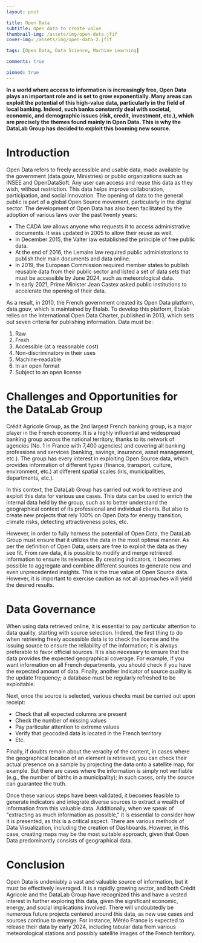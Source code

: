 ```yaml
---
layout: post

title: Open Data
subtitle: Open data to create value
thumbnail-img: /assets/img/open-data.jfif
cover-img: /assets/img/open-data-2.jfif

tags: [Open Data, Data Science, Machine Learning]

comments: true

pinned: true
---
```


**In a world where access to information is increasingly free, Open Data plays an important role and is set to grow exponentially. Many areas can exploit the potential of this high-value data, particularly in the field of local banking. Indeed, such banks constantly deal with societal, economic, and demographic issues (risk, credit, investment, etc.), which are precisely the themes found mainly in Open Data. This is why the DataLab Group has decided to exploit this booming new source.**

# Introduction

Open Data refers to freely accessible and usable data, made available by the government (data.gouv, Ministries) or public organizations such as INSEE and OpenDataSoft. Any user can access and reuse this data as they wish, without restriction. This data helps improve collaboration, participation, and social innovation. The opening of data to the general public is part of a global Open Source movement, particularly in the digital sector. The development of Open Data has also been facilitated by the adoption of various laws over the past twenty years:

* The CADA law allows anyone who requests it to access administrative documents. It was updated in 2005 to allow their reuse as well.
* In December 2015, the Valter law established the principle of free public data.
* At the end of 2016, the Lemaire law required public administrations to publish their main documents and data online.
* In 2019, the European Commission required member states to publish reusable data from their public sector and listed a set of data sets that must be accessible by June 2024, such as meteorological data.
* In early 2021, Prime Minister Jean Castex asked public institutions to accelerate the opening of their data.

As a result, in 2010, the French government created its Open Data platform, data.gouv, which is maintained by Etalab. To develop this platform, Etalab relies on the International Open Data Charter, published in 2013, which sets out seven criteria for publishing information. Data must be:
1. Raw
2. Fresh
3. Accessible (at a reasonable cost)
4. Non-discriminatory in their uses
5. Machine-readable
6. In an open format
7. Subject to an open license

# Challenges and Opportunities for the DataLab Group

Crédit Agricole Group, as the 2nd largest French banking group, is a major player in the French economy. It is a highly influential and widespread banking group across the national territory, thanks to its network of agencies (No. 1 in France with 7,400 agencies) and covering all banking professions and services (banking, savings, insurance, asset management, etc.). The group has every interest in exploiting Open Source data, which provides information of different types (finance, transport, culture, environment, etc.) at different spatial scales (iris, municipalities, departments, etc.).

In this context, the DataLab Group has carried out work to retrieve and exploit this data for various use cases. This data can be used to enrich the internal data held by the group, such as to better understand the geographical context of its professional and individual clients. But also to create new projects that rely 100% on Open Data for energy transition, climate risks, detecting attractiveness poles, etc.

However, in order to fully harness the potential of Open Data, the DataLab Group must ensure that it utilizes the data in the most optimal manner. As per the definition of Open Data, users are free to exploit the data as they see fit. From raw data, it is possible to modify and merge retrieved information to ensure its relevance. By creating indicators, it becomes possible to aggregate and combine different sources to generate new and even unprecedented insights. This is the true value of Open Source data. However, it is important to exercise caution as not all approaches will yield the desired results.

# Data Governance

When using data retrieved online, it is essential to pay particular attention to data quality, starting with source selection. Indeed, the first thing to do when retrieving freely accessible data is to check the license and the issuing source to ensure the reliability of the information; it is always preferable to favor official sources. It is also necessary to ensure that the data provides the expected geographical coverage. For example, if you want information on all French departments, you should check if you have the expected amount of data. Finally, another indicator of source quality is the update frequency; a database must be regularly refreshed to be exploitable.

Next, once the source is selected, various checks must be carried out upon receipt:

* Check that all expected columns are present
* Check the number of missing values
* Pay particular attention to extreme values
* Verify that geocoded data is located in the French territory
* Etc.

Finally, if doubts remain about the veracity of the content, in cases where the geographical location of an element is retrieved, you can check their actual presence on a sample by projecting the data onto a satellite map, for example. But there are cases where the information is simply not verifiable (e.g., the number of births in a municipality); in such cases, only the source can guarantee the truth.

Once these various steps have been validated, it becomes feasible to generate indicators and integrate diverse sources to extract a wealth of information from this valuable data. Additionally, when we speak of "extracting as much information as possible," it is essential to consider how it is presented, as this is a critical aspect. There are various methods of Data Visualization, including the creation of Dashboards. However, in this case, creating maps may be the most suitable approach, given that Open Data predominantly consists of geographical data.

# Conclusion

Open Data is undeniably a vast and valuable source of information, but it must be effectively leveraged. It is a rapidly growing sector, and both Crédit Agricole and the DataLab Group have recognized this and have a vested interest in further exploring this data, given the significant economic, energy, and social implications involved. There will undoubtedly be numerous future projects centered around this data, as new use cases and sources continue to emerge. For instance, Météo France is expected to release their data by early 2024, including tabular data from various meteorological stations and possibly satellite images of the French territory.
